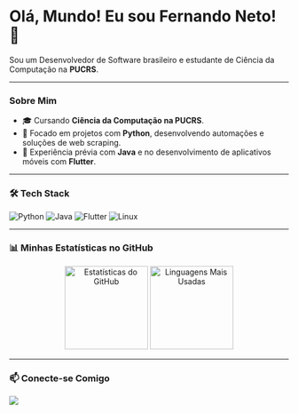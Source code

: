 # Olá, Mundo! Eu sou Fernando Neto! 👋

<p>
  Sou um Desenvolvedor de Software brasileiro e estudante de Ciência da Computação na <strong>PUCRS</strong>.
</p>

---

### Sobre Mim

<ul>
  <li>🎓 Cursando <strong>Ciência da Computação na PUCRS</strong>.</li>
  <li>🐍 Focado em projetos com <strong>Python</strong>, desenvolvendo automações e soluções de web scraping.</li>
  <li>📱 Experiência prévia com <strong>Java</strong> e no desenvolvimento de aplicativos móveis com <strong>Flutter</strong>.</li>
</ul>


---

### 🛠️ Tech Stack

<p>
  <img src="https://img.shields.io/badge/Python-3776AB?style=for-the-badge&logo=python&logoColor=white" alt="Python">
  <img src="https://img.shields.io/badge/Java-ED8B00?style=for-the-badge&logo=openjdk&logoColor=white" alt="Java">
  <img src="https://img.shields.io/badge/Flutter-02569B?style=for-the-badge&logo=flutter&logoColor=white" alt="Flutter">
  <img src="https://img.shields.io/badge/Linux-FCC624?style=for-the-badge&logo=linux&logoColor=black" alt="Linux">
</p>

---

### 📊 Minhas Estatísticas no GitHub

<p align="center">
  <img height="150em" src="https://github-readme-stats.vercel.app/api?username=netozgn&show_icons=true&theme=tokyonight&hide_border=true&count_private=true" alt="Estatísticas do GitHub">
  <img height="150em" src="https://github-readme-stats.vercel.app/api/top-langs/?username=netozgn&layout=compact&theme=tokyonight&hide_border=true" alt="Linguagens Mais Usadas">
</p>

---

### 📫 Conecte-se Comigo

<p>
  <a href="www.linkedin.com/in/fernando-cabral-neto-08a795289" target="_blank"><img src="https://img.shields.io/badge/-LinkedIn-%230077B5?style=for-the-badge&logo=linkedin&logoColor=white" target="_blank"></a>
</p>
